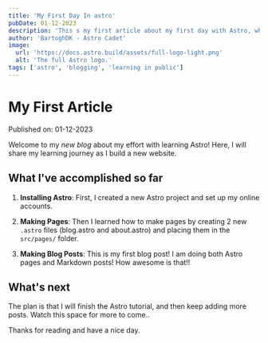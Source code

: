 ```yaml
---
title: 'My First Day In astro'
pubDate: 01-12-2023
description: 'This s my first article about my first day with Astro, where I am learning how to build a site with a blog and about page.'
author: 'BartoghDK - Astro Cadet'
image:
  url: 'https://docs.astro.build/assets/full-logo-light.png'
  alt: 'The full Astro logo.'
tags: ['astro', 'blogging', 'learning in public']
---
```


# My First Article

Published on: 01-12-2023

Welcome to my _new blog_ about my effort with learning Astro! Here, I will share my learning journey as I build a new website.

## What I've accomplished so far

1. **Installing Astro**: First, I created a new Astro project and set up my online accounts.

2. **Making Pages**: Then I learned how to make pages by creating 2 new `.astro` files (blog.astro and about.astro) and placing them in the `src/pages/` folder.

3. **Making Blog Posts**: This is my first blog post! I am doing both Astro pages and Markdown posts! How awesome is that!!

## What's next

The plan is that I will finish the Astro tutorial, and then keep adding more posts. Watch this space for more to come..

Thanks for reading and have a nice day.
